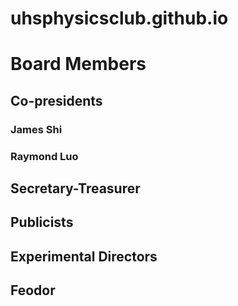 # uhsphysicsclub.github.io
# Board Members
## Co-presidents
### James Shi
### Raymond Luo
## Secretary-Treasurer
## Publicists
## Experimental Directors
## Feodor
